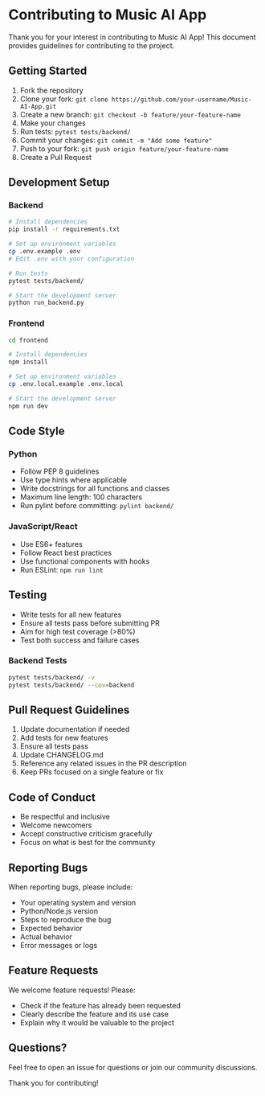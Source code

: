 # Contributing to Music AI App

Thank you for your interest in contributing to Music AI App! This document provides guidelines for contributing to the project.

## Getting Started

1. Fork the repository
2. Clone your fork: `git clone https://github.com/your-username/Music-AI-App.git`
3. Create a new branch: `git checkout -b feature/your-feature-name`
4. Make your changes
5. Run tests: `pytest tests/backend/`
6. Commit your changes: `git commit -m "Add some feature"`
7. Push to your fork: `git push origin feature/your-feature-name`
8. Create a Pull Request

## Development Setup

### Backend

```bash
# Install dependencies
pip install -r requirements.txt

# Set up environment variables
cp .env.example .env
# Edit .env with your configuration

# Run tests
pytest tests/backend/

# Start the development server
python run_backend.py
```

### Frontend

```bash
cd frontend

# Install dependencies
npm install

# Set up environment variables
cp .env.local.example .env.local

# Start the development server
npm run dev
```

## Code Style

### Python
- Follow PEP 8 guidelines
- Use type hints where applicable
- Write docstrings for all functions and classes
- Maximum line length: 100 characters
- Run pylint before committing: `pylint backend/`

### JavaScript/React
- Use ES6+ features
- Follow React best practices
- Use functional components with hooks
- Run ESLint: `npm run lint`

## Testing

- Write tests for all new features
- Ensure all tests pass before submitting PR
- Aim for high test coverage (>80%)
- Test both success and failure cases

### Backend Tests
```bash
pytest tests/backend/ -v
pytest tests/backend/ --cov=backend
```

## Pull Request Guidelines

1. Update documentation if needed
2. Add tests for new features
3. Ensure all tests pass
4. Update CHANGELOG.md
5. Reference any related issues in the PR description
6. Keep PRs focused on a single feature or fix

## Code of Conduct

- Be respectful and inclusive
- Welcome newcomers
- Accept constructive criticism gracefully
- Focus on what is best for the community

## Reporting Bugs

When reporting bugs, please include:
- Your operating system and version
- Python/Node.js version
- Steps to reproduce the bug
- Expected behavior
- Actual behavior
- Error messages or logs

## Feature Requests

We welcome feature requests! Please:
- Check if the feature has already been requested
- Clearly describe the feature and its use case
- Explain why it would be valuable to the project

## Questions?

Feel free to open an issue for questions or join our community discussions.

Thank you for contributing!
